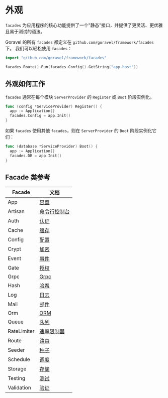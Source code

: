 # 外观

`facades` 为应用程序的核心功能提供了一个"静态"接口，并提供了更灵活、更优雅且易于测试的语法。

Goravel 的所有 `facades` 都定义在 `github.com/goravel/framework/facades` 下。 我们可以轻松使用 `facades`：

```go
import "github.com/goravel/framework/facades"

facades.Route().Run(facades.Config().GetString("app.host"))
```

## 外观如何工作

`facades` 通常在每个模块 `ServerProvider` 的 `Register` 或 `Boot` 阶段实例化。

```go
func (config *ServiceProvider) Register() {
  app := Application{}
  facades.Config = app.Init()
}
```

如果 `facades` 使用其他 `facades`，则在 `ServerProvider` 的 `Boot` 阶段实例化它们：

```go
func (database *ServiceProvider) Boot() {
  app := Application{}
  facades.DB = app.Init()
}
```

## Facade 类参考

| Facade      | 文档                                |
| ----------- | --------------------------------- |
| App         | [容器](../foundation/container)     |
| Artisan     | [命令行控制台](../advanced/artisan)     |
| Auth        | [认证](../security/authentication)  |
| Cache       | [缓存](../advanced/cache)           |
| Config      | [配置](../quickstart/configuration) |
| Crypt       | [加密](../security/encryption)      |
| Event       | [事件](../advanced/events)          |
| Gate        | [授权](../security/authorization)   |
| Grpc        | [Grpc](../basic/grpc)             |
| Hash        | [哈希](../security/hashing)         |
| Log         | [日志](../basic/logging)            |
| Mail        | [邮件](../advanced/mail)            |
| Orm         | [ORM](../orm/quickstart)          |
| Queue       | [队列](../advanced/queues)          |
| RateLimiter | [速率限制器](../basic/routing)         |
| Route       | [路由](../basic/routing)            |
| Seeder      | [种子](../orm/seeding)              |
| Schedule    | [调度](../advanced/schedule)        |
| Storage     | [存储](../advanced/schedule)        |
| Testing     | [测试](../testing/quickstart)       |
| Validation  | [验证](../advanced/schedule)        |
